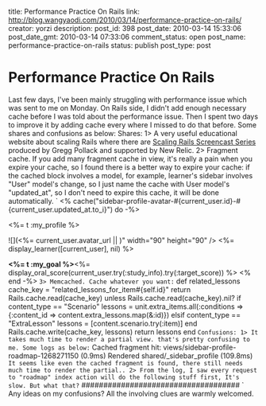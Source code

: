 title: Performance Practice On Rails
link: http://blog.wangyaodi.com/2010/03/14/performance-practice-on-rails/
creator: yorzi
description: 
post_id: 398
post_date: 2010-03-14 15:33:06
post_date_gmt: 2010-03-14 07:33:06
comment_status: open
post_name: performance-practice-on-rails
status: publish
post_type: post

# Performance Practice On Rails

﻿﻿﻿﻿Last few days, I've been mainly struggling with performance issue which was sent to me on Monday. On Rails side, I didn't add enough necessary cache before I was told about the performance issue. Then I spent two days to improve it by adding cache every where I missed to do that before. Some shares and confusions as below: Shares: 1> A very useful educational website about scaling Rails where there are [Scaling Rails Screencast Series](http://railslab.newrelic.com/2009/01/22/introduction) produced by Gregg Pollack and supported by New Relic. 2> Fragment cache. If you add many fragment cache in view, it's really a pain when you expire your cache, so I found there is a better way to expire your cache: if the cached block involves a model, for example, learner's sidebar involves "User" model's change, so I just name the cache with User model's "updated_at", so I don't need to expire this cache, it will be done automatically. ` <% cache("sidebar-profile-avatar-#{current_user.id}-#{current_user.updated_at.to_i}") do -%> 

<%= t :my_profile %>

![](<%= current_user.avatar_url || )" width="90" height="90" /> 
<%= display_learner([current_user], nil) %>

**<%= t :my_goal %>**<%= display_oral_score(current_user.try(:study_info).try(:target_score)) %>
<% end -%> ` 3> Memcached. Cache whatever you want: ` def related_lessons cache_key = "related_lessons_for_item#{self.id}" return Rails.cache.read(cache_key) unless Rails.cache.read(cache_key).nil? if content_type == "Scenario" lessons = unit.extra_items.all(:conditions => {:content_id => content.extra_lessons.map(&:id)}) elsif content_type == "ExtraLesson" lessons = [content.scenario.try(:item)] end Rails.cache.write(cache_key, lessons) return lessons end ` Confusions: 1> It takes much time to render a partial view. that's pretty confusing to me. Some logs as below: ` Cached fragment hit: views/sidebar-profile-roadmap-1268271150 (0.9ms) Rendered shared/_sidebar_profile (109.8ms) ` It seems like even the cached fragment is found, there still needs much time to render the partial.. 2> From the log, I saw every request to "roadmap" index action will do the following stuff first, It's slow. But what that? ` #################################### ` Any ideas on my confusions? All the involving clues are warmly welcomed.